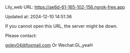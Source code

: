 Lily_web URL: https://ae6d-61-165-102-156.ngrok-free.app

Updated at: 2024-12-10 14:51:36

If you cannot open this URL, the server might be down.

Please contact: 

goley04@foxmail.com Or Wechat:GL_yeaH